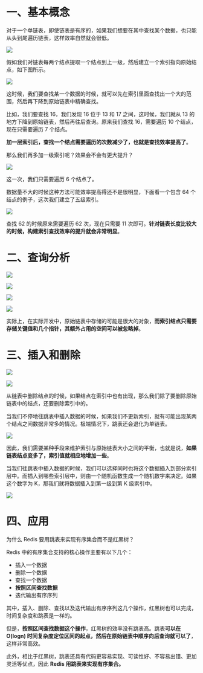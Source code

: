 # 一、基本概念

对于一个单链表，即使链表是有序的，如果我们想要在其中查找某个数据，也只能从头到尾遍历链表，这样效率自然就会很低。

![](http://mycsdnblog.work/201919122211-f.png)

假如我们对链表每两个结点提取一个结点到上一级，然后建立一个索引指向原始结点，如下图所示。

![](http://mycsdnblog.work/201919122211-q.png)

这时候，我们要查找某一个数据的时候，就可以先在索引里面查找出一个大的范围，然后再下降到原始链表中精确查找。

比如，我们要查找 16，我们发现 16 位于 13 和 17 之间，这时候，我们就从 13 的地方下降到原始链表，然后再往后查询。原来我们查找 16，需要遍历 10 个结点，现在只需要遍历 7 个结点。

**加一层索引后，查找一个结点需要遍历的次数减少了，也就是查找效率提高了**。

那么我们再多加一级索引呢？效果会不会有更大提升？

![](http://mycsdnblog.work/201919122214-x.png)

这一次，我们只需要遍历 6 个结点了。

数据量不大的时候这种方法可能效率提高得还不是很明显，下面看一个包含 64 个结点的例子，这次我们建立了五级索引。

![](http://mycsdnblog.work/201919122215-E.png)

查找 62 的时候原来需要遍历 62 次，现在只需要 11 次即可。**针对链表长度比较大的时候，构建索引查找效率的提升就会非常明显**。

# 二、查询分析

![](http://mycsdnblog.work/201919122220-x.png)

![](http://mycsdnblog.work/201919122221-Z.png)

![](http://mycsdnblog.work/201919122222-L.png)

![](http://mycsdnblog.work/201919122223-j.png)

实际上，在实际开发中，原始链表中存储的可能是很大的对象，**而索引结点只需要存储关键值和几个指针，其额外占用的空间可以被忽略掉**。

# 三、插入和删除

![](http://mycsdnblog.work/201919122224-i.png)

![](http://mycsdnblog.work/201919122225-2.png)

从链表中删除结点的时候，如果结点在索引中也有出现，那么我们除了要删除原始链表中的结点，还要删除索引中的。

当我们不停地往跳表中插入数据的时候，如果我们不更新索引，就有可能出现某两个结点之间数据非常多的情况。极端情况下，跳表还会退化为单链表。

![](http://mycsdnblog.work/201919122232-Y.png)

因此，我们需要某种手段来维护索引与原始链表大小之间的平衡，也就是说，**如果链表结点变多了，索引值就相应地增加一些**。

当我们往跳表中插入数据的时候，我们可以选择同时也将这个数据插入到部分索引层中。而插入到哪些索引层中，则由一个随机函数生成一个随机数字来决定。如果这个数字为 K，那我们就将数据插入到第一级到第 K 级索引中。

![](http://mycsdnblog.work/201919122233-A.png)

# 四、应用

 为什么 Redis 要用跳表来实现有序集合而不是红黑树？

Redis 中的有序集合支持的核心操作主要有以下几个：

- 插入一个数据
- 删除一个数据
- 查找一个数据
- **按照区间查找数据**
- 迭代输出有序序列

其中，插入、删除、查找以及迭代输出有序序列这几个操作，红黑树也可以完成，时间复杂度和跳表是一样的。

但是，**按照区间查找数据这个操作**，红黑树的效率没有跳表高。跳表**可以在 O(logn) 时间复杂度定位区间的起点，然后在原始链表中顺序向后查询就可以了**，这样非常高效。

此外，相比于红黑树，跳表还具有代码更容易实现、可读性好、不容易出错、更加灵活等优点，因此 **Redis 用跳表来实现有序集合。**